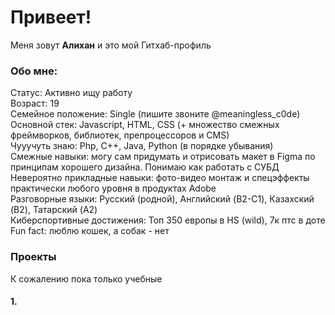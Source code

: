 # Привеет!
Меня зовут **Алихан** и это мой Гитхаб-профиль  

### Обо мне:
Статус: Активно ищу работу  
Возраст: 19  
Семейное положение: Single (пишите звоните @meaningless_c0de)  
Основной стек: Javascript, HTML, CSS (+ множество смежных фреймворков, библиотек, препроцессоров и CMS)  
Чууучуть знаю: Php, C++, Java, Python (в порядке убывания)  
Смежные навыки: могу сам придумать и отрисовать макет в Figma по принципам хорошего дизайна. Понимаю как работать с СУБД  
Невероятно прикладные навыки: фото-видео монтаж и спецэффекты практически любого уровня в продуктах Adobe  
Разговорные языки: Русский (родной), Английский (B2-C1), Казахский (B2), Татарский (A2)  
Киберспортивные достижения: Топ 350 европы в HS (wild), 7к птс в доте  
Fun fact: люблю кошек, а собак - нет  
  
### Проекты
К сожалению пока только учебные
#### 1.
